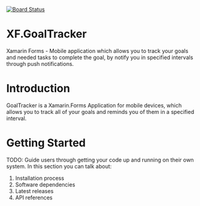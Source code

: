 [![Board Status](https://nicklasw-outlook.visualstudio.com/278f6640-47c3-4f9c-9e54-4aa92f34b24d/bac6f1a5-25de-4899-8382-facaa7d3f8bc/_apis/work/boardbadge/ded4cc2b-5d8a-486e-87ec-8de496730c64)](https://nicklasw-outlook.visualstudio.com/278f6640-47c3-4f9c-9e54-4aa92f34b24d/_boards/board/t/bac6f1a5-25de-4899-8382-facaa7d3f8bc/Microsoft.RequirementCategory)
# XF.GoalTracker
Xamarin Forms - Mobile application which allows you to track your goals and needed tasks to complete the goal, by notify you in specified intervals through push notifications.

# Introduction
GoalTracker is a Xamarin.Forms Application for mobile devices, which allows you to track all of your goals and reminds you of them in a specified interval.

# Getting Started
TODO: Guide users through getting your code up and running on their own system. In this section you can talk about:
1.	Installation process
2.	Software dependencies
3.	Latest releases
4.	API references